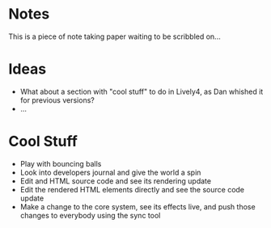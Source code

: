 # Notes

This is a piece of note taking paper waiting to be scribbled on... 

# Ideas

- What about a section with "cool stuff" to do in Lively4, as Dan whished it for previous versions?
- ...


# Cool Stuff

- Play with bouncing balls
- Look into developers journal and give the world a spin
- Edit and HTML source code and see its rendering update
- Edit the rendered HTML elements directly and see the source code update
- Make a change to the core system, see its effects live, and push those changes to everybody using the sync tool







